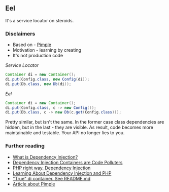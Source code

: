 ## Eel

It's a service locator on steroids.

### Disclaimers

* Based on - [Pimple](https://pimple.symfony.com/)
* Motivation - learning by creating
* It's not production code

*Service Locator*

```java
Container di = new Container();
di.put(Config.class, new Config(di));
di.put(Db.class, new Db(di));
```

*Eel*

```java
Container di = new Container();
di.put(Config.class, c -> new Config());
di.put(Db.class, c -> new Db(c.get(Config.class)));
```

Pretty similar, but isn't the same. In the former case class dependencies are hidden, but in the last - they are visible. As result, code becomes more maintainable and testable. Your API no longer lies to you.

### Further reading

* [What is Dependency Injection?](http://fabien.potencier.org/what-is-dependency-injection.html)
* [Dependency Injection Containers are Code Polluters](https://www.yegor256.com/2014/10/03/di-containers-are-evil.html)
* [PHP right way. Dependency Injection](https://phptherightway.com/#dependency_injection)
* [Learning About Dependency Injection and PHP](http://ralphschindler.com/2011/05/18/learning-about-dependency-injection-and-php)
* ["True" di container. See README.md](https://github.com/rdlowrey/auryn)
* [Article about Pimple](https://habr.com/ru/post/199296/)
